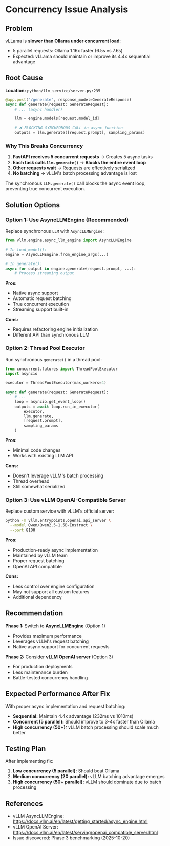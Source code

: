 # Concurrency Issue Analysis

## Problem

vLLama is **slower than Ollama under concurrent load**:
- 5 parallel requests: Ollama 1.16x faster (6.5s vs 7.6s)
- Expected: vLLama should maintain or improve its 4.4x sequential advantage

## Root Cause

**Location:** `python/llm_service/server.py:235`

```python
@app.post("/generate", response_model=GenerateResponse)
async def generate(request: GenerateRequest):
    # ... (async handler)

    llm = engine.models[request.model_id]

    # ❌ BLOCKING SYNCHRONOUS CALL in async function
    outputs = llm.generate([request.prompt], sampling_params)
```

### Why This Breaks Concurrency

1. **FastAPI receives 5 concurrent requests** → Creates 5 async tasks
2. **Each task calls `llm.generate()`** → **Blocks the entire event loop**
3. **Other requests wait** → Requests are effectively serialized
4. **No batching** → vLLM's batch processing advantage is lost

The synchronous `LLM.generate()` call blocks the async event loop, preventing true concurrent execution.

## Solution Options

### Option 1: Use AsyncLLMEngine (Recommended)

Replace synchronous `LLM` with `AsyncLLMEngine`:

```python
from vllm.engine.async_llm_engine import AsyncLLMEngine

# In load_model():
engine = AsyncLLMEngine.from_engine_args(...)

# In generate():
async for output in engine.generate(request.prompt, ...):
    # Process streaming output
```

**Pros:**
- Native async support
- Automatic request batching
- True concurrent execution
- Streaming support built-in

**Cons:**
- Requires refactoring engine initialization
- Different API than synchronous LLM

### Option 2: Thread Pool Executor

Run synchronous `generate()` in a thread pool:

```python
from concurrent.futures import ThreadPoolExecutor
import asyncio

executor = ThreadPoolExecutor(max_workers=4)

async def generate(request: GenerateRequest):
    # ...
    loop = asyncio.get_event_loop()
    outputs = await loop.run_in_executor(
        executor,
        llm.generate,
        [request.prompt],
        sampling_params
    )
```

**Pros:**
- Minimal code changes
- Works with existing LLM API

**Cons:**
- Doesn't leverage vLLM's batch processing
- Thread overhead
- Still somewhat serialized

### Option 3: Use vLLM OpenAI-Compatible Server

Replace custom service with vLLM's official server:

```bash
python -m vllm.entrypoints.openai.api_server \
  --model Qwen/Qwen2.5-1.5B-Instruct \
  --port 8100
```

**Pros:**
- Production-ready async implementation
- Maintained by vLLM team
- Proper request batching
- OpenAI API compatible

**Cons:**
- Less control over engine configuration
- May not support all custom features
- Additional dependency

## Recommendation

**Phase 1:** Switch to **AsyncLLMEngine** (Option 1)
- Provides maximum performance
- Leverages vLLM's request batching
- Native async support for concurrent requests

**Phase 2:** Consider **vLLM OpenAI server** (Option 3)
- For production deployments
- Less maintenance burden
- Battle-tested concurrency handling

## Expected Performance After Fix

With proper async implementation and request batching:
- **Sequential:** Maintain 4.4x advantage (232ms vs 1010ms)
- **Concurrent (5 parallel):** Should improve to 3-4x faster than Ollama
- **High concurrency (50+):** vLLM batch processing should scale much better

## Testing Plan

After implementing fix:

1. **Low concurrency (5 parallel):** Should beat Ollama
2. **Medium concurrency (20 parallel):** vLLM batching advantage emerges
3. **High concurrency (50+ parallel):** vLLM should dominate due to batch processing

## References

- vLLM AsyncLLMEngine: https://docs.vllm.ai/en/latest/getting_started/async_engine.html
- vLLM OpenAI Server: https://docs.vllm.ai/en/latest/serving/openai_compatible_server.html
- Issue discovered: Phase 3 benchmarking (2025-10-20)
